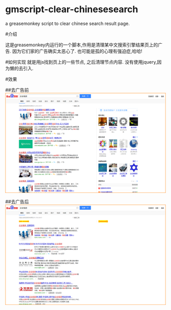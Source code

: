 # gmscript-clear-chinesesearch
a greasemonkey script to clear  chinese search result page. 

#介绍

这是greasemonkey内运行的一个脚本,作用是清理某中文搜索引擎结果页上的广告. 
因为它们家的广告确实太恶心了. 也可能是孤的心理有强迫症,哈哈!


#如何实现
就是用js找到页上的一些节点, 之后清理节点内容.
没有使用jquery,因为懒的去引入.

#效果

##去广告前
![](https://github.com/hellochineseworld/gmscript-clear-chinesesearch/raw/master/docs/page-raw.png) 



##去广告后
![](https://github.com/hellochineseworld/gmscript-clear-chinesesearch/raw/master/docs/page-clear.png) 

